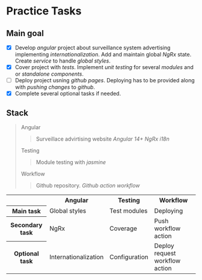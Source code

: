 # Practice Tasks

## Main goal

- [x] Develop _angular_ project about surveillance system advertising implementing _internationalization_. Add and maintain global _NgRx_ state. Create _service_ to handle _global styles_.
- [x] Cover project with _tests_. Implement _unit testing_ for several _modules_ and or _standalone components_.
- [ ] Deploy project usning _github pages_. Deploying has to be provided along with _pushing changes_ to _github_.
- [x] Complete several optional tasks if needed.

## Stack

> Angular
>
> > Surveillace advirtising website _Angular 14+_ _NgRx_ _i18n_
>
> Testing
>
> > Module testing with _jasmine_
>
> Workflow
>
> > Github repository. _Github action workflow_

<table>
    <tr>
        <th></th>
        <th>Angular</th>
        <th>Testing</th>
        <th>Workflow</th>
    </tr>
    <tr>
        <th>Main task</th>
        <td>Global styles</td>
        <td>Test modules</td>
        <td>Deploying</td>
    </tr>
    <tr>
        <th>Secondary task</th>
        <td>NgRx</td>
        <td>Coverage</td>
        <td>Push workflow action</td>
    </tr>
        <th>Optional task</th>
        <td>Internationalization</td>
        <td>Configuration</td>
        <td>Deploy request workflow action</td>
    </tr>
</table>
